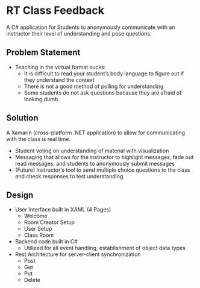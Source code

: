 # RT Class Feedback
A C# application for Students to anonymously communicate with an instructor their level of understanding and pose questions.


## Problem Statement
- Teaching in the virtual format sucks:
  - It is difficult to read your student’s body language to figure out if they understand the context
  - There is not a good method of polling for understanding
  - Some students do not ask questions because they are afraid of looking dumb

## Solution
A Xamarin (cross-platform .NET application) to allow for communicating with the class is real time.
- Student voting on understanding of material with visualization
- Messaging that allows for the instructor to highlight messages, fade out read messages, and students to anonymously submit messages
- (Future) Instructor’s tool to send multiple choice questions to the class and check responses to test understanding

## Design
- User Interface built in XAML (4 Pages)
  - Welcome
  - Room Creator Setup
  - User Setup
  - Class Room
- Backend code built in C#
  - Utilized for all event handling, establishment of object data types
- Rest Architecture for server-client synchronization
  - Post
  - Get
  - Put
  - Delete
